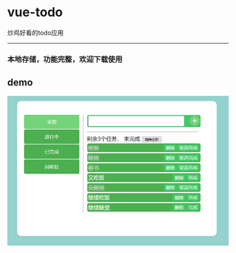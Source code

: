 # vue-todo
炒鸡好看的todo应用

---
### 本地存储，功能完整，欢迎下载使用

## demo
![](https://github.com/onecun/vue-todo/blob/master/demo.png)
